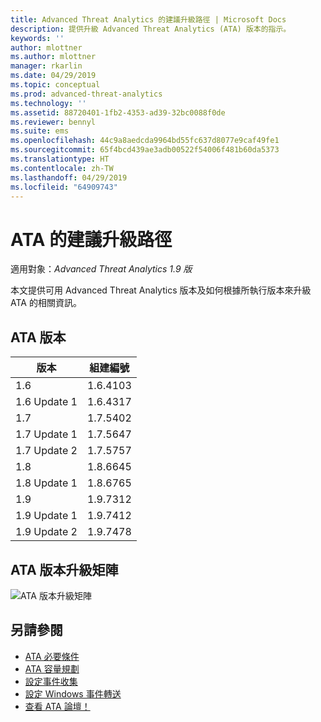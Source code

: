 ```yaml
---
title: Advanced Threat Analytics 的建議升級路徑 | Microsoft Docs
description: 提供升級 Advanced Threat Analytics (ATA) 版本的指示。
keywords: ''
author: mlottner
ms.author: mlottner
manager: rkarlin
ms.date: 04/29/2019
ms.topic: conceptual
ms.prod: advanced-threat-analytics
ms.technology: ''
ms.assetid: 88720401-1fb2-4353-ad39-32bc0088f0de
ms.reviewer: bennyl
ms.suite: ems
ms.openlocfilehash: 44c9a8aedcda9964bd55fc637d8077e9caf49fe1
ms.sourcegitcommit: 65f4bcd439ae3adb00522f54006f481b60da5373
ms.translationtype: HT
ms.contentlocale: zh-TW
ms.lasthandoff: 04/29/2019
ms.locfileid: "64909743"
---
```

# <a name="recommended-upgrade-path-for-ata"></a>ATA 的建議升級路徑

適用對象：*Advanced Threat Analytics 1.9 版*

本文提供可用 Advanced Threat Analytics 版本及如何根據所執行版本來升級 ATA 的相關資訊。


## <a name="ata-versions"></a>ATA 版本

|版本|組建編號|
|----|----|
|1.6|1.6.4103|
|1.6 Update 1|1.6.4317|
|1.7|1.7.5402| 
|1.7 Update 1|1.7.5647|
|1.7 Update 2|1.7.5757|
|1.8|1.8.6645|
|1.8 Update 1|1.8.6765|
|1.9|1.9.7312|
|1.9 Update 1|1.9.7412|
|1.9 Update 2|1.9.7478|

## <a name="ata-version-upgrade-matrix"></a>ATA 版本升級矩陣

![ATA 版本升級矩陣](./media/upgrade-path.png)



## <a name="see-also"></a>另請參閱
- [ATA 必要條件](ata-prerequisites.md)
- [ATA 容量規劃](ata-capacity-planning.md)
- [設定事件收集](configure-event-collection.md)
- [設定 Windows 事件轉送](configure-event-collection.md)
- [查看 ATA 論壇！](https://social.technet.microsoft.com/Forums/security/home?forum=mata)

